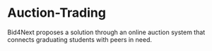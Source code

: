 # Auction-Trading
Bid4Next proposes a solution through an online auction system that connects graduating students with peers in need. 
